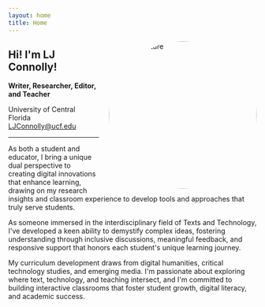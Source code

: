 ```yaml
---
layout: home
title: Home
---
```


<img src="{{ '/assets/img/prof_pic.jpg' | relative_url }}" alt="Profile Picture" width="300" style="float: right; margin-left: 20px; border-radius: 50%;">

## Hi! I'm LJ Connolly!

**Writer, Researcher, Editor, and Teacher**

University of Central Florida  
[LJConnolly@ucf.edu](mailto:LJConnolly@ucf.edu)

---


As both a student and educator, I bring a unique dual perspective to creating digital innovations that enhance learning, drawing on my research insights and classroom experience to develop tools and approaches that truly serve students.

As someone immersed in the interdisciplinary field of Texts and Technology, I've developed a keen ability to demystify complex ideas, fostering understanding through inclusive discussions, meaningful feedback, and responsive support that honors each student's unique learning journey.

My curriculum development draws from digital humanities, critical technology studies, and emerging media. I'm passionate about exploring where text, technology, and teaching intersect, and I'm committed to building interactive classrooms that foster student growth, digital literacy, and academic success.